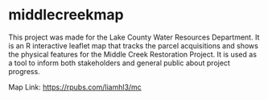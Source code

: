 # middlecreekmap
This project was made for the Lake County Water Resources Department. It is an R interactive leaflet map that tracks the parcel acquisitions and shows the physical features for the Middle Creek Restoration Project. It is used as a tool to inform both stakeholders and general public about project progress. 

Map Link: https://rpubs.com/liamhl3/mc
